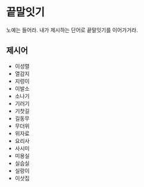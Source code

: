 # 끝말잇기
노예는 들어라. 내가 제시하는 단어로 끝말잇기를 이어가거라.

## 제시어
- 이성렬
- 열감지
- 지렁이
- 이발소
- 소나기
- 기러기
- 기찻길
- 길동무
- 무더위
- 위자료
- 요리사
- 사시미
- 미용실
- 실습실
- 실랑이
- 이삿집